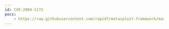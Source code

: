 ```yaml
---
id: CVE-2004-1172
pocs:
    - https://raw.githubusercontent.com/rapid7/metasploit-framework/master/modules/exploits/windows/backupexec/name_service.rb
---
```

